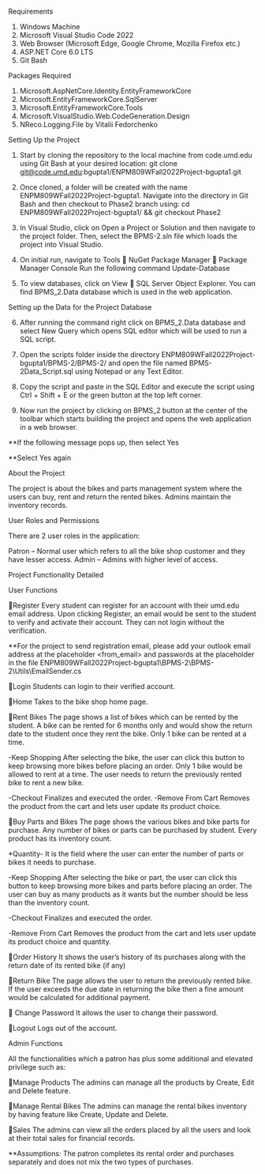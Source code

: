 Requirements

1. Windows Machine
2. Microsoft Visual Studio Code 2022
3. Web Browser (Microsoft Edge, Google Chrome, Mozilla Firefox etc.)
4. ASP.NET Core 6.0 LTS
5. Git Bash


Packages Required

1. Microsoft.AspNetCore.Identity.EntityFrameworkCore
2. Microsoft.EntityFrameworkCore.SqlServer
3. Microsoft.EntityFrameworkCore.Tools
4. Microsoft.VisualStudio.Web.CodeGeneration.Design
5. NReco.Logging.File by Vitalii Fedorchenko


Setting Up the Project

1. Start by cloning the repository to the local machine from code.umd.edu using Git Bash at
your desired location:
git clone git@code.umd.edu:bgupta1/ENPM809WFall2022Project-bgupta1.git

2. Once cloned, a folder will be created with the name ENPM809WFall2022Project-bgupta1. Navigate into the directory in Git Bash and then checkout to Phase2 branch using:
cd ENPM809WFall2022Project-bgupta1/ && git checkout Phase2

3. In Visual Studio, click on Open a Project or Solution and then navigate to the project folder. Then, select the BPMS-2.sln file which loads the project into Visual Studio.

4. On initial run, navigate to Tools  NuGet Package Manager  Package Manager Console
Run the following command
Update-Database

5. To view databases, click on View  SQL Server Object Explorer. You can find
BPMS_2.Data database which is used in the web application.
 


Setting up the Data for the Project Database

6. After running the command right click on BPMS_2.Data database and select New Query
which opens SQL editor which will be used to run a SQL script.

7. Open the scripts folder inside the directory ENPM809WFall2022Project-bgupta1/BPMS-2/BPMS-2/ and open the file named BPMS-2Data_Script.sql using Notepad or any Text Editor.

8. Copy the script and paste in the SQL Editor and execute the script using Ctrl + Shift + E or the green button at the top left corner.
 


9. Now run the project by clicking on BPMS_2 button at the center of the toolbar which starts
building the project and opens the web application in a web browser.

**If the following message pops up, then select Yes
 

**Select Yes again


About the Project

The project is about the bikes and parts management system where the users can buy, rent and return the rented bikes. Admins maintain the inventory records.


User Roles and Permissions

There are 2 user roles in the application:

Patron – Normal user which refers to all the bike shop customer and they have lesser access.
Admin – Admins with higher level of access.


Project Functionality Detailed

User Functions

Register
Every student can register for an account with their umd.edu email address.
Upon clicking Register, an email would be sent to the student to verify and activate their account. They can not login without the verification.

**For the project to send registration email, please add your outlook email address at the placeholder <from_email> and passwords at the placeholder <password> in the file ENPM809WFall2022Project-bgupta1\BPMS-2\BPMS-2\Utils\EmailSender.cs
 

Login
Students can login to their verified account.

Home
Takes to the bike shop home page.

Rent Bikes
The page shows a list of bikes which can be rented by the student. A bike can be rented for 6 months only and would show the return date to the student once they rent the bike.
Only 1 bike can be rented at a time.

-Keep Shopping
After selecting the bike, the user can click this button to keep browsing more bikes before placing an order. Only 1 bike would be allowed to rent at a time. The user needs to return the previously rented bike to rent a new bike.

-Checkout
Finalizes and executed the order.
-Remove From Cart
Removes the product from the cart and lets user update its product choice.

Buy Parts and Bikes
The page shows the various bikes and bike parts for purchase. Any number of bikes or parts can be purchased by student. Every product has its inventory count.

*Quantity- It is the field where the user can enter the number of parts or bikes it needs to purchase.


-Keep Shopping
After selecting the bike or part, the user can click this button to keep browsing more bikes and parts before placing an order. The user can buy as many products as it wants but the number should be less than the inventory count.

-Checkout
Finalizes and executed the order.

-Remove From Cart
Removes the product from the cart and lets user update its product choice and quantity.

Order History
It shows the user’s history of its purchases along with the return date of its rented bike (if any)

Return Bike
The page allows the user to return the previously rented bike. If the user exceeds the due date in returning the bike then a fine amount would be calculated for additional payment.

 Change Password
It allows the user to change their password.

Logout
Logs out of the account.


Admin Functions

All the functionalities which a patron has plus some additional and elevated privilege such as:

Manage Products
The admins can manage all the products by Create, Edit and Delete feature.

Manage Rental Bikes
The admins can manage the rental bikes inventory by having feature like Create, Update and Delete.

Sales
The admins can view all the orders placed by all the users and look at their total sales for financial records.

**Assumptions:
The patron completes its rental order and purchases separately and does not mix the two types of purchases.






